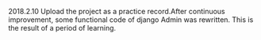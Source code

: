 2018.2.10 Upload the project as a practice record.After continuous improvement, some functional code of django Admin was
 rewritten. This is the result of a period of learning.